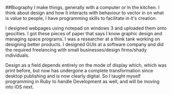 ##Biography
I make things, generally with a computer or in the kitchen. I think about design and how it interacts with behaviour to vector in on what is value to people, I have programming skills to facilitate in it's creation.

I designed webpages using notepad on windows 3 and uploaded them onto geocities. I got these pieces of paper that says I know graphic design and managing space programs. I was a researcher at a think tank working on designing better products. I designed GUIs at a software company and did the required freelancing with small businesses/design firms/shady individuals.

Design as a field depends entirely on the mode of display which, which was print before, but now has undergone a complete transformation since desktop publishing and is now clearly digital. So I taught myself programming in Ruby to handle Development as well, and will be moving into iOS next.